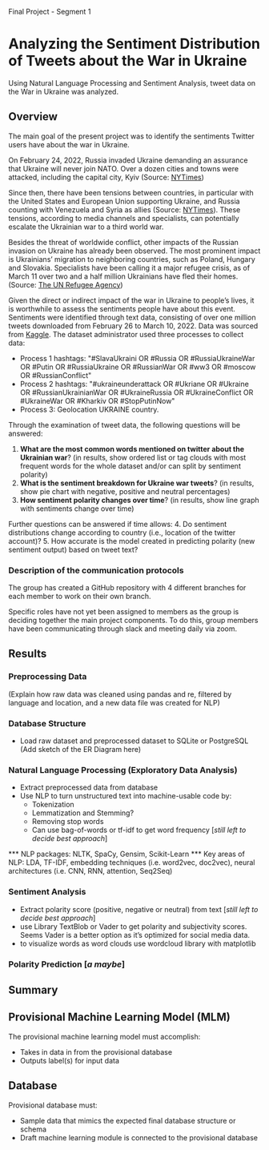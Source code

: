 Final Project - Segment 1
# Analyzing the Sentiment Distribution of Tweets about the War in Ukraine
Using Natural Language Processing and Sentiment Analysis, tweet data on the War in Ukraine was analyzed.

## Overview
The main goal of the present project was to identify the sentiments Twitter users have about the war in Ukraine.

On February 24, 2022, Russia invaded Ukraine demanding an assurance that Ukraine will never join NATO. Over a dozen cities and towns were attacked, including the capital city, Kyiv (Source: [NYTimes](https://www.nytimes.com/interactive/2022/world/europe/ukraine-maps.html?searchResultPosition=3))

Since then, there have been tensions between countries, in particular with the United States and European Union supporting Ukraine, and Russia counting with Venezuela and Syria as allies (Source: [NYTimes](https://www.nytimes.com/2022/03/05/world/americas/venezuela-russia-usa.html?searchResultPosition=1)). These tensions, according to media channels and specialists, can potentially escalate the Ukrainian war to a third world war.

Besides the threat of worldwide conflict, other impacts of the Russian invasion on Ukraine has already been observed. The most prominent impact is Ukrainians’ migration to neighboring countries, such as Poland, Hungary and Slovakia. Specialists have been calling it a major refugee crisis, as of March 11 over two and a half million Ukrainians have fled their homes. (Source: [The UN Refugee Agency](https://data2.unhcr.org/en/situations/ukraine#_ga=2.200929772.353981607.1646674903-2007428328.1646674903))

Given the direct or indirect impact of the war in Ukraine to people’s lives, it is worthwhile to assess the sentiments people have about this event. Sentiments were identified through text data, consisting of over one million tweets downloaded from February 26 to March 10, 2022. Data was sourced from [Kaggle](https://www.kaggle.com/bwandowando/ukraine-russian-crisis-twitter-dataset-1-2-m-rows/discussion/310030). The dataset administrator used three processes to collect data:

- Process 1 hashtags: "#SlavaUkraini OR #Russia OR #RussiaUkraineWar OR #Putin OR #RussiaUkraine OR #RussianWar OR #ww3 OR #moscow OR #RussianConflict"
- Process 2 hashtags: "#ukraineunderattack OR #Ukriane OR #Ukraine OR #RussianUkrainianWar OR #UkraineRussia OR #UkraineConflict OR #UkraineWar OR #Kharkiv OR #StopPutinNow"
- Process 3: Geolocation UKRAINE country.

Through the examination of tweet data, the following questions will be answered:
1. **What are the most common words mentioned on twitter about the Ukrainian war**?
(in results, show ordered list or tag clouds with most frequent words for the whole dataset and/or can split by sentiment polarity)
2. **What is the sentiment breakdown for Ukraine war tweets**?
(in results, show pie chart with negative, positive and neutral percentages)
3. **How sentiment polarity changes over time**?
(in results, show line graph with sentiments change over time)

Further questions can be answered if time allows:
4. Do sentiment distributions change according to country (i.e., location of the twitter account)?
5. How accurate is the model created in predicting polarity (new sentiment output) based on tweet text?

### Description of the communication protocols
The group has created a GitHub repository with 4 different branches for each member to work on their own branch.

Specific roles have not yet been assigned to members as the group is deciding together the main project components. To do this, group members have been communicating through slack and meeting daily via zoom.

## Results

### Preprocessing Data
(Explain how raw data was cleaned using pandas and re, filtered by language and location, and a new data file was created for NLP)

### Database Structure
- Load raw dataset and preprocessed dataset to SQLite or PostgreSQL
(Add sketch of the ER Diagram here)

### Natural Language Processing (Exploratory Data Analysis)
- Extract preprocessed data from database
- Use NLP to turn unstructured text into machine-usable code by:
	- Tokenization
	- Lemmatization and Stemming?
	- Removing stop words
	- Can use bag-of-words or tf-idf to get word frequency [*still left to decide best approach*]

*** NLP packages: NLTK, SpaCy, Gensim, Scikit-Learn
*** Key areas of NLP: LDA, TF-IDF, embedding techniques (i.e. word2vec, doc2vec), neural architectures (i.e. CNN, RNN, attention, Seq2Seq)

### Sentiment Analysis
- Extract polarity score (positive, negative or neutral) from text  [*still left to decide best approach*]
- use Library TextBlob or Vader to get polarity and subjectivity scores. Seems Vader is a better option as it’s optimized for social media data.
- to visualize words as word clouds use wordcloud library with matplotlib 

### Polarity Prediction [*a maybe*]

## Summary







## Provisional Machine Learning Model (MLM)
The provisional machine learning model must accomplish:
- Takes in data in from the provisional database
- Outputs label(s) for input data

## Database
Provisional database must:
- Sample data that mimics the expected final database structure or schema
- Draft machine learning module is connected to the provisional database

